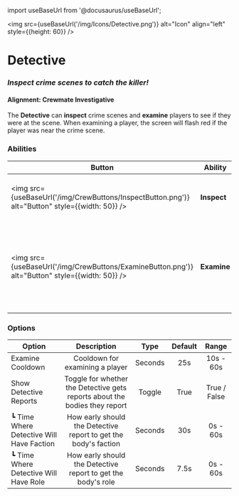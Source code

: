 import useBaseUrl from '@docusaurus/useBaseUrl';

<img src={useBaseUrl('/img/Icons/Detective.png')} alt="Icon" align="left" style={{height: 60}} />

# Detective

### _Inspect crime scenes to catch the killer!_

#### **Alignment:** Crewmate Investigative

The **Detective** can **inspect** crime scenes and **examine** players to see if they were at the scene. When examining a player, the screen will flash red if the player was near the crime scene.

### Abilities

| Button                                                                                          | Ability     |                                           Description                                            |          Type           |
| ----------------------------------------------------------------------------------------------- | ----------- | :----------------------------------------------------------------------------------------------: | :---------------------: |
| <img src={useBaseUrl('/img/CrewButtons/InspectButton.png')} alt="Button" style={{width: 50}} /> | **Inspect** |                        Inspect a crime to gain insight on who was nearby.                        | Crime Scene Interaction |
| <img src={useBaseUrl('/img/CrewButtons/ExamineButton.png')} alt="Button" style={{width: 50}} /> | **Examine** | Examine a player to see if they were near one of the crime scenes that was investigated earlier. |   Player Interaction    |

### Options

| Option                                   |                                Description                                 |  Type   | Default |    Range     |
| ---------------------------------------- | :------------------------------------------------------------------------: | :-----: | :-----: | :----------: |
| Examine Cooldown                         |                      Cooldown for examining a player                       | Seconds |   25s   |  10s - 60s   |
| Show Detective Reports                   | Toggle for whether the Detective gets reports about the bodies they report | Toggle  |  True   | True / False |
| ┗ Time Where Detective Will Have Faction |      How early should the Detective report to get the body's faction       | Seconds |   30s   |   0s - 60s   |
| ┗ Time Where Detective Will Have Role    |        How early should the Detective report to get the body's role        | Seconds |  7.5s   |   0s - 60s   |
